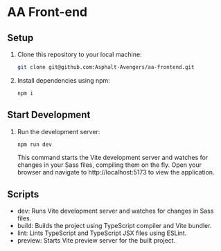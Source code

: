 # AA Front-end

## Setup

1. Clone this repository to your local machine:

   ```bash
   git clone git@github.com:Asphalt-Avengers/aa-frontend.git
   ```

2. Install dependencies using npm:

   ```bash
   npm i
   ```

## Start Development

1. Run the development server:
   ```bash
   npm run dev
   ```
   This command starts the Vite development server and watches for changes in your Sass files, compiling them on the fly.
   Open your browser and navigate to http://localhost:5173 to view the application.

## Scripts

- dev: Runs Vite development server and watches for changes in Sass files.
- build: Builds the project using TypeScript compiler and Vite bundler.
- lint: Lints TypeScript and TypeScript JSX files using ESLint.
- preview: Starts Vite preview server for the built project.
